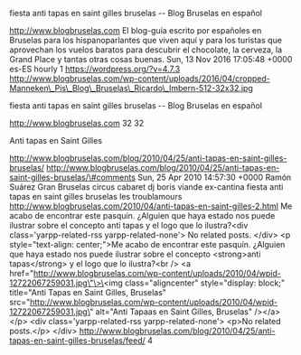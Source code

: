 fiesta anti tapas en saint gilles bruselas -- Blog Bruselas en español

http://www.blogbruselas.com El blog-guía escrito por españoles en
Bruselas para los hispanoparlantes que viven aquí y para los turistas
que aprovechan los vuelos baratos para descubrir el chocolate, la
cerveza, la Grand Place y tantas otras cosas buenas. Sun, 13 Nov 2016
17:05:48 +0000 es-ES hourly 1 https://wordpress.org/?v=4.7.3
http://www.blogbruselas.com/wp-content/uploads/2016/04/cropped-Manneken\_Pis\_Blog\_Bruselas\_Ricardo\_Imbern-512-32x32.jpg

fiesta anti tapas en saint gilles bruselas -- Blog Bruselas en español

http://www.blogbruselas.com 32 32

Anti tapas en Saint Gilles

http://www.blogbruselas.com/blog/2010/04/25/anti-tapas-en-saint-gilles-bruselas/
http://www.blogbruselas.com/blog/2010/04/25/anti-tapas-en-saint-gilles-bruselas/\#comments
Sun, 25 Apr 2010 14:57:30 +0000 Ramón Suárez Gran Bruselas circus
cabaret dj boris viande ex-cantina fiesta anti tapas en saint gilles
bruselas les troublamours
http://www.blogbruselas.com/2010/04/anti-tapas-en-saint-gilles-2.html Me
acabo de encontrar este pasquín. ¿Alguien que haya estado nos puede
ilustrar sobre el concepto anti tapas y el logo que lo ilustra?\<div
class=\'yarpp-related-rss yarpp-related-none\'\> No related posts.
\</div\> \<p style=\"text-align: center;\"\>Me acabo de encontrar este
pasquín. ¿Alguien que haya estado nos puede ilustrar sobre el concepto
\<strong\>anti tapas\</strong\> y el logo que lo ilustra?\<br /\> \<a
href=\"http://www.blogbruselas.com/wp-content/uploads/2010/04/wpid-12722067259031.jpg\"\>\<img
class=\"aligncenter\" style=\"display: block;\" title=\"Anti Tapas en
Saint Gilles, Bruselas\"
src=\"http://www.blogbruselas.com/wp-content/uploads/2010/04/wpid-12722067259031.jpg\"
alt=\"Anti Tapaas en Saint Gilles, Bruselas\" /\>\</a\>\</p\> \<div
class=\'yarpp-related-rss yarpp-related-none\'\> \<p\>No related
posts.\</p\> \</div\>
http://www.blogbruselas.com/blog/2010/04/25/anti-tapas-en-saint-gilles-bruselas/feed/
4
